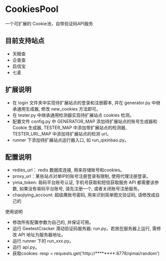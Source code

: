 # CookiesPool
一个可扩展的 Cookie池，自带验证码API服务

目前支持站点
------------
* 天眼查
* 企查查
* 启信宝
* 七麦

扩展说明
------------
* 在 login 文件夹中实现待扩展站点的登录和注册脚本, 并在 generator.py 中继承通用生成器, 修改 new_cookies 方法即可。
* 在 tester.py 中继承通用检测器实现待扩展站点 cookies 检测。
* 配置文件 config.py 中 GENERATOR_MAP 添加待扩展站点的账号生成器和 Cookie 生成器, TESTER_MAP 中添加带扩展站点的检测器, TESTER_URL_MAP 中添加待扩展站点的检测 url。
* runner 下添加待扩展站点运行器入口, 如 run_qixinbao.py。

配置说明
-----------
* redies_url： redis 数据库连接, 用来存储账号和cookies。
* proxy_url：某些站点对单IP的账号注册登录有限制, 使用代理注册登录。
* yima_token: 易码平台账号认证, 手机号获取和短信获取服务 API 都需要该参数, 如果没有易码平台账号, 请先注册一个, 或者关闭账号注册服务。
* chaojiying_account: 超级鹰账号密码, 用来识别简单图文验证码, 请修改成自己的

使用说明
* 修改所有配置参数为自己的, 并保证可用。
* 运行 GeetestCracker 滑动验证码服务器: run.py。若放在服务器上运行, 需修改 API 地址为服务器地址。
* 运行 runner 下的 run_xxx.py。
* 运行 api.py。
* 获取cookies: resp = requests.get('http://********:8778/qimai/random')
